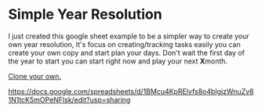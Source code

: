 # Simple Year Resolution

I just created this google sheet example to be a simpler way to create your own year resolution, It's focus on creating/tracking tasks easily you can create your own copy and start plan your days. Don't wait the first day of the year to start you can start right now and play your next **X**month.

[Clone your own.](https://docs.google.com/spreadsheets/d/1BMcu4KpRElvfs8o4bIgjzWnuZv81N1tcK5mOPeNFlsk/edit?usp=sharing)

https://docs.google.com/spreadsheets/d/1BMcu4KpRElvfs8o4bIgjzWnuZv81N1tcK5mOPeNFlsk/edit?usp=sharing
